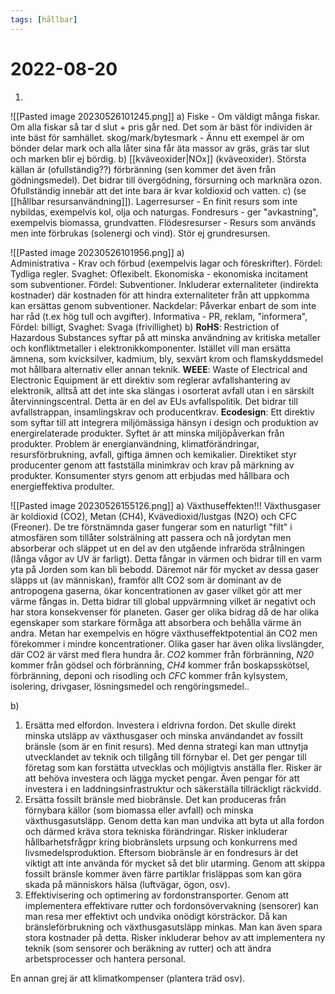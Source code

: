 ```yaml
---
tags: [hållbar]
---
```

# 2022-08-20

1.
![[Pasted image 20230526101245.png]]
a) Fiske - Om väldigt många fiskar. Om alla fiskar så tar d slut + pris går ned. Det som är bäst för individen är inte bäst för samhället.
skog/mark/bytesmark - Ännu ett exempel är om bönder delar mark och alla låter sina får äta massor av gräs, gräs tar slut och marken blir ej bördig. 
b) [[kväveoxider|NOx]] (kväveoxider). Största källan är (ofullständig??) förbränning (sen kommer det även från gödningsmedel). Det bidrar till övergödning, försurning och marknära ozon. Ofullständig innebär att det inte bara är kvar koldioxid och vatten. 
c) (se [[hållbar resursanvändning]]). Lagerresurser - En finit resurs som inte nybildas, exempelvis kol, olja och naturgas. Fondresurs - ger "avkastning", exempelvis biomassa, grundvatten. Flödesresurser - Resurs som används men inte förbrukas (solenergi och vind). Stör ej grundresursen.

![[Pasted image 20230526101956.png]]
a)  
Administrativa - Krav och förbud (exempelvis lagar och föreskrifter). Fördel: Tydliga regler. Svaghet: Oflexibelt.
Ekonomiska - ekonomiska incitament som subventioner. Fördel: Subventioner. Inkluderar externaliteter (indirekta kostnader) där kostnaden för att hindra externaliteter från att uppkomma kan ersättas genom subventioner. Nackdelar: Påverkar enbart de som inte har råd (t.ex hög tull och avgifter).
Informativa - PR, reklam, "informera", Fördel: billigt, Svaghet: Svaga (frivillighet)
b) 
**RoHS**: Restriction of Hazardous Substances syftar på att minska användning av kritiska metaller och konfliktmetaller i elektronikkomponenter. Istället vill man ersätta ämnena, som kvicksilver, kadmium, bly, sexvärt krom och flamskyddsmedel mot hållbara alternativ eller annan teknik.
**WEEE**: Waste of Electrical and Electronic Equipment är ett direktiv som reglerar avfallshantering av elektronik, alltså att det inte ska slängas i osorterat avfall utan i en särskilt återvinningscentral. Detta är en del av EUs avfallspolitik. Det bidrar till avfallstrappan, insamlingskrav och producentkrav.
**Ecodesign**: Ett direktiv som syftar till att integrera miljömässiga hänsyn i design och produktion av energirelaterade produkter. Syftet är att minska miljöpåverkan från produkter. Problem är energianvändning, klimatförändringar, resursförbrukning, avfall, giftiga ämnen och kemikalier. Direktiket styr producenter genom att fastställa minimkrav och krav på märkning av produkter. Konsumenter styrs genom att erbjudas med hållbara och energieffektiva produlter.

![[Pasted image 20230526155126.png]]
a) Växthuseffekten!!! Växthusgaser är koldioxid (CO2), Metan (CH4), Kvävedioxid/lustgas (N2O) och CFC (Freoner). De tre förstnämnda gaser fungerar som en naturligt "filt" i atmosfären som tillåter solsträlning att passera och nå jordytan men absorberar och släppet ut en del av den utgående infraröda strålningen (långa vågor av UV är farligt). Detta fångar in värmen och bidrar till en varm yta på Jorden som kan bli bebodd. Däremot när för mycket av dessa gaser släpps ut (av människan), framför allt CO2 som är dominant av de antropogena gaserna, ökar koncentrationen av gaser vilket gör att mer värme fångas in. Detta bidrar till global uppvärmning vilket är negativt och har stora konsekvenser för planeten. Gaser ger olika bidrag då de har olika egenskaper som starkare förmåga att absorbera och behålla värme än andra. Metan har exempelvis en högre växthuseffektpotential än CO2 men förekommer i mindre koncentrationer. Olika gaser har även olika livslängder, där CO2 är värst med flera hundra år.
*CO2* kommer från förbränning, *N20* kommer från gödsel och förbränning, *CH4* kommer från boskapsskötsel, förbränning, deponi och risodling och *CFC* kommer från kylsystem, isolering, drivgaser, lösningsmedel och rengöringsmedel..

b)
1. Ersätta med elfordon. Investera i eldrivna fordon. Det skulle direkt minska utsläpp av växthusgaser och minska användandet av fossilt bränsle (som är en finit resurs). Med denna strategi kan man uttnytja utvecklandet av teknik och tillgång till förnybar el. Det ger pengar till företag som kan forstätta utvecklas och möjligtvis anställa fler. Risker är att behöva investera och lägga mycket pengar. Även pengar för att investera i en laddningsinfrastruktur och säkerställa tillräckligt räckvidd. 
2. Ersätta fossilt bränsle med biobränsle. Det kan produceras från förnybara källor (som biomassa eller avfall) och minska växthusgasutsläpp. Genom detta kan man undvika att byta ut alla fordon och därmed kräva stora tekniska förändringar. Risker inkluderar hållbarhetsfrågpr kring biobränslets urpsung och konkurrens med livsmedelsproduktion. Eftersom biobränsle är en fondresurs är det viktigt att inte använda för mycket så det blir utarming. Genom att skippa fossilt bränsle kommer även färre partiklar frisläppas som kan göra skada på människors hälsa (luftvägar, ögon, osv).
3. Effektivisering och optimering av fordonstransporter. Genom att implementera effektivare rutter och fordonsövervakning (sensorer) kan man resa mer effektivt och undvika onödigt körsträckor. Då kan bränsleförbrukning och växthusgasutsläpp minkas. Man kan även spara stora kostnader på detta. Risker inkluderar behov av att implementera ny teknik (som sensorer och beräkning av rutter) och att ändra arbetsprocesser och hantera personal.

En annan grej är att klimatkompenser (plantera träd osv).
